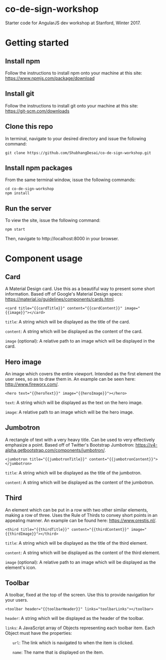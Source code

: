 # co-de-sign-workshop
Starter code for AngularJS dev workshop at Stanford, Winter 2017.

# Getting started
## Install npm
Follow the instructions to install npm onto your machine at this site: https://www.npmjs.com/package/download
## Install git
Follow the instructions to install git onto your machine at this site: https://git-scm.com/downloads
## Clone this repo
In terminal, navigate to your desired directory and issue the following command:

```
git clone https://github.com/ShubhangDesai/co-de-sign-workshop.git
```
## Install npm packages
From the same terminal window, issue the following commands:

```
cd co-de-sign-workshop
npm install
```
## Run the server
To view the site, issue the following command:

```
npm start
```
Then, navigate to http://localhost:8000 in your browser.
# Component usage
## Card
A Material Design card. Use this as a beautiful way to present some short information. Based off of Google's Material Design specs: https://material.io/guidelines/components/cards.html.
```
<card title="{{cardTitle}}" content="{{cardContent}}" image="{{image}}"></card>
```
`title`: A string which will be displayed as the title of the card.

`content`: A string which will be displayed as the content of the card.

`image` (optional): A relative path to an image which will be displayed in the card.
## Hero image
An image which covers the entire viewport. Intended as the first element the user sees, so as to draw them in. An example can be seen here: http://www.fireworx.com/.
```
<hero text="{{heroText}}" image="{{heroImage}}"></hero>
```
`text`: A string which will be displayed as the text on the hero image.

`image`: A relative path to an image which will be the hero image.
## Jumbotron
A rectangle of text with a very heavy title. Can be used to very effectively emphasize a point. Based off of Twitter's Bootstrap Jumbotron: https://v4-alpha.getbootstrap.com/components/jumbotron/.
```
<jumbotron title="{{jumbotronTitle}}" content="{{jumbotronContent}}"></jumbotron>
```
`title`: A string which will be displayed as the title of the jumbotron.

`content`: A string which will be displayed as the content of the jumbotron.
## Third
An element which can be put in a row with two other similar elements, making a row of three. Uses the Rule of Thirds to convey short points in an appealing manner. An example can be found here: https://www.orestis.nl/.
```
<third title="{{thirdTitle}}" content="{{thirdContent}}" image="{{thirdImage}}"></third>
```
`title`: A string which will be displayed as the title of the third element.

`content`: A string which will be displayed as the content of the third element.

`image` (optional): A relative path to an image which will be displayed as the element's icon.
## Toolbar
A toolbar, fixed at the top of the screen. Use this to provide navigation for your users.
```
<toolbar header="{{toolbarHeader}}" links="toolbarLinks"></toolbar>
```
`header`: A string which will be displayed as the header of the toolbar.

`links`: A JavaScript array of Objects representing each toolbar item. Each Object must have the properties:

&nbsp;&nbsp;&nbsp;&nbsp;&nbsp;&nbsp;`url`: The link which is navigated to when the item is clicked.

&nbsp;&nbsp;&nbsp;&nbsp;&nbsp;&nbsp;`name`: The name that is displayed on the item.
